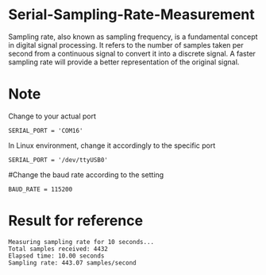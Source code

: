 # Serial-Sampling-Rate-Measurement
Sampling rate, also known as sampling frequency, is a fundamental concept in digital signal processing. It refers to the number of samples taken per second from a continuous signal to convert it into a discrete signal. A faster sampling rate will provide a better representation of the original signal.

# Note
Change to your actual port
```
SERIAL_PORT = 'COM16'
```
In Linux environment, change it accordingly to the specific port
```
SERIAL_PORT = '/dev/ttyUSB0'
```

#Change the baud rate according to the setting
```
BAUD_RATE = 115200
```

# Result for reference
```
Measuring sampling rate for 10 seconds...
Total samples received: 4432
Elapsed time: 10.00 seconds
Sampling rate: 443.07 samples/second
```

